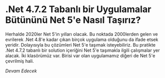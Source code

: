 # .Net 4.7.2 Tabanlı bir Uygulamalar Bütününü Net 5'e Nasıl Taşırız?

Herhalde 2020ler Net 5'in yılları olacak. Bu noktada 2000lerden gelen ve evrilerek .Net 4.8'e kadar çıkan birçok uygulama olduğunu da ifade etsek yeridir. Dolayısıyla bu çözümleri Net 5'e taşımak isteyebiliriz. Bu pratikte .Net 4.7.2 tabanlı bir solution içeriğini Net 5'e taşımakla ilgili çalışmalar yer alacak. İki klasörümüz var. Birisi var olan uygulamamız diğeri de Net 5'e çevrilmiş hali.

_Devam Edecek_
